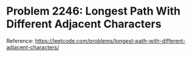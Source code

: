 # Problem 2246: Longest Path With Different Adjacent Characters

Reference: https://leetcode.com/problems/longest-path-with-different-adjacent-characters/